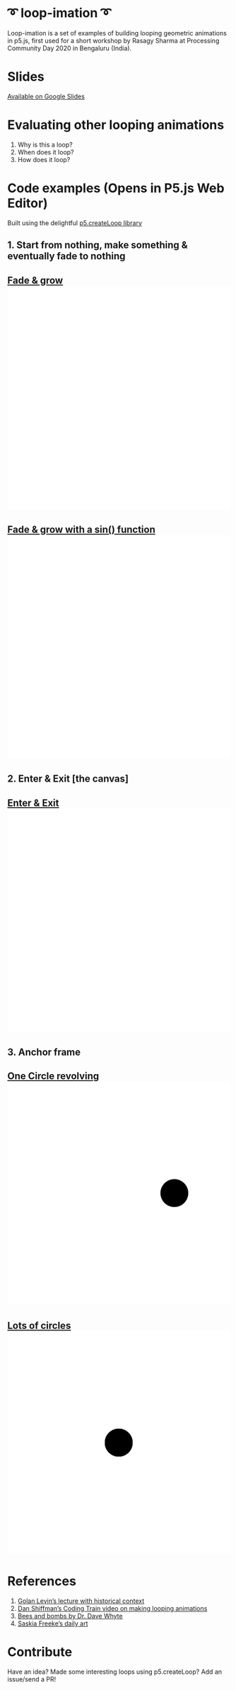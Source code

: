 # ➰ loop-imation ➰

Loop-imation is a set of examples of building looping geometric animations in p5.js, first used for a short workshop by Rasagy Sharma at Processing Community Day 2020 in Bengaluru (India).

# Slides
[Available on Google Slides](https://docs.google.com/presentation/d/e/2PACX-1vQJ2FKo1CLBtGffSHj2aE4EBIf03Ypnez-5IFmkS1d3HTPRUNG1xWNm89dZWwrwg8izVesFusXBuzhf/pub?start=false&loop=false&delayms=60000)

# Evaluating other looping animations
1. Why is this a loop?
2. When does it loop? 
3. How does it loop? 

# Code examples (Opens in P5.js Web Editor)
Built using the delightful [p5.createLoop library](https://www.npmjs.com/package/p5.createloop)

## 1. Start from nothing, make something & eventually fade to nothing
[Fade & grow
![Circle growing & fading out](https://github.com/rasagy/loopimation/raw/master/GIFs/grow-linear.gif)](https://editor.p5js.org/rasagy/sketches/GuP-GQRo)
--
[Fade & grow with a sin() function
![Circle growing & shrinking](https://github.com/rasagy/loopimation/raw/master/GIFs/grow-sin.gif)](https://editor.p5js.org/rasagy/sketches/kTup9G63)
--
## 2. Enter & Exit [the canvas]
[Enter & Exit
![Enter & Exit with sin()](https://github.com/rasagy/loopimation/raw/master/GIFs/enter-exit.gif)](https://editor.p5js.org/rasagy/sketches/w4oJFLRJ)
--
## 3. Anchor frame
[One Circle revolving
![Circle revolving](https://github.com/rasagy/loopimation/raw/master/GIFs/revolve.gif)](https://editor.p5js.org/rasagy/sketches/WNB4e4mB)
--
[Lots of circles
![8 circles revolving](https://github.com/rasagy/loopimation/raw/master/GIFs/revolve-set.gif)](https://editor.p5js.org/rasagy/sketches/-dTQTaf0)
--

# References
1. [Golan Levin’s lecture with historical context](https://github.com/golanlevin/lectures/blob/master/lecture_loops/README.md)
2. [Dan Shiffman’s Coding Train video on making looping animations](https://youtu.be/nBKwCCtWlUg)
3. [Bees and bombs by Dr. Dave Whyte](https://beesandbombs.tumblr.com/)
4. [Saskia Freeke’s daily art](https://sasj.tumblr.com/)

# Contribute
Have an idea? Made some interesting loops using p5.createLoop? Add an issue/send a PR!
